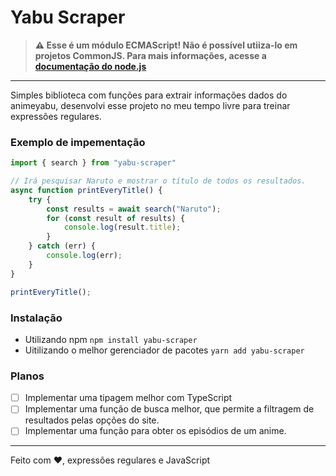 # Yabu Scraper
> **⚠️ Esse é um módulo ECMAScript! Não é possível utiiza-lo em projetos CommonJS. Para mais informações, acesse a [documentação do node.js](https://nodejs.org/api/esm.html)**
---
Simples biblioteca com funções para extrair informações dados do animeyabu, desenvolvi esse projeto no meu tempo livre para treinar expressões regulares.
### Exemplo de impementação
```js
import { search } from "yabu-scraper"

// Irá pesquisar Naruto e mostrar o título de todos os resultados.
async function printEveryTitle() {
    try {
        const results = await search("Naruto");
        for (const result of results) {
            console.log(result.title);
        }
    } catch (err) {
        console.log(err);
    }
}

printEveryTitle();
```
### Instalação
- Utilizando npm `npm install yabu-scraper`
- Uitilizando o melhor gerenciador de pacotes `yarn add yabu-scraper`

### Planos
- [ ] Implementar uma tipagem melhor com TypeScript
- [ ] Implementar uma função de busca melhor, que permite a filtragem de resultados pelas opções do site.
- [ ] Implementar uma função para obter os episódios de um anime.
----
Feito com :heart:, expressões regulares e JavaScript
